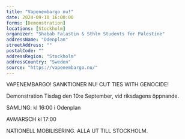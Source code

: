 ```yaml
---
title: "Vapenembargo nu!"
date: 2024-09-10 16:00:00
forms: [Demonstration]
locations: [Stockholm]
organizer: "Shabab Falastin & Sthlm Students for Palestine"
addressName: "Odenplan"
streetAddress: ""
postalCode: ""
addressRegion: "Stockholm"
addressCountry: "Sweden"
source: "https://vapenembargo.nu/"
---
```

VAPENEMBARGO! SANKTIONER NU! CUT TIES WITH GENOCIDE!

Demonstration Tisdag den 10:e September, vid riksdagens öppnande.

SAMLING: kl 16:00 i Odenplan

AVMARSCH kl 17:00

NATIONELL MOBILISERING. ALLA UT TILL STOCKHOLM.